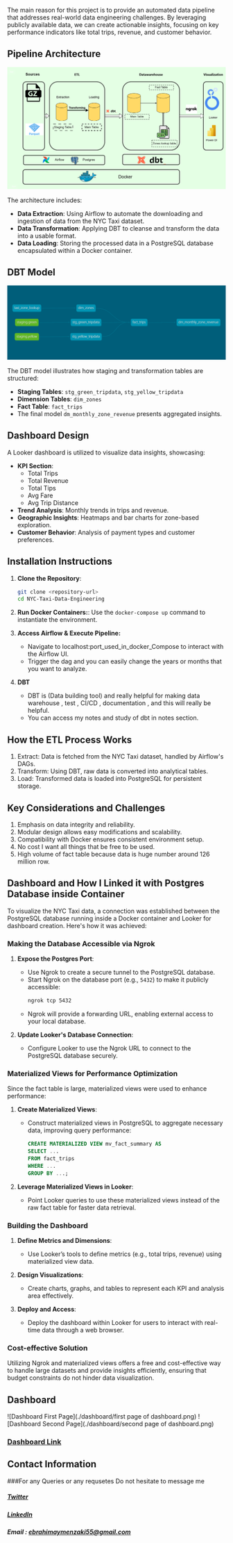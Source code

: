 The main reason for this project is to provide an automated data pipeline that addresses real-world data engineering challenges. By leveraging publicly available data, we can create actionable insights, focusing on key performance indicators like total trips, revenue, and customer behavior.

## Pipeline Architecture
![Pipeline Diagram](images/Pipeline.png)

The architecture includes:
- **Data Extraction**: Using Airflow to automate the downloading and ingestion of data from the NYC Taxi dataset.
- **Data Transformation**: Applying DBT to cleanse and transform the data into a usable format.
- **Data Loading**: Storing the processed data in a PostgreSQL database encapsulated within a Docker container.

## DBT Model
![DBT Model](images/dbt-dag.png)

The DBT model illustrates how staging and transformation tables are structured:
- **Staging Tables**: `stg_green_tripdata`, `stg_yellow_tripdata`
- **Dimension Tables**: `dim_zones`
- **Fact Table**: `fact_trips`
- The final model `dm_monthly_zone_revenue` presents aggregated insights.

## Dashboard Design
A Looker dashboard is utilized to visualize data insights, showcasing:
- **KPI Section**:
  - Total Trips
  - Total Revenue
  - Total Tips
  - Avg Fare
  - Avg Trip Distance
- **Trend Analysis**: Monthly trends in trips and revenue.
- **Geographic Insights**: Heatmaps and bar charts for zone-based exploration.
- **Customer Behavior**: Analysis of payment types and customer preferences.

## Installation Instructions
1. **Clone the Repository**: 
   ```bash
   git clone <repository-url>
   cd NYC-Taxi-Data-Engineering
   
2. **Run Docker Containers:**:
   Use the `docker-compose up` command to instantiate the environment.

3. **Access Airflow & Execute Pipeline:**
   - Navigate to localhost:port_used_in_docker_Compose to interact with the Airflow UI.
   - Trigger the dag and you can easily change the years or months that you want to analyze.

4. **DBT**
   - DBT is (Data building tool) and really helpful for making data warehouse , test , CI/CD , documentation , and this will really be helpful.
   - You can access my notes and study of dbt in notes section.
  
## How the ETL Process Works
  1. Extract: Data is fetched from the NYC Taxi dataset, handled by Airflow's DAGs.
  2. Transform: Using DBT, raw data is converted into analytical tables.
  3. Load: Transformed data is loaded into PostgreSQL for persistent storage.

## Key Considerations and Challenges
  1. Emphasis on data integrity and reliability.
  2. Modular design allows easy modifications and scalability.
  3. Compatibility with Docker ensures consistent environment setup.
  4. No cost I want all things that be free to be used.
  5. High volume of fact table because data is huge number around 126 million row.

## Dashboard and How I Linked it with Postgres Database inside Container

To visualize the NYC Taxi data, a connection was established between the PostgreSQL database running inside a Docker container and Looker for dashboard creation. Here's how it was achieved:

### Making the Database Accessible via Ngrok

1. **Expose the Postgres Port**:
   - Use Ngrok to create a secure tunnel to the PostgreSQL database.
   - Start Ngrok on the database port (e.g., `5432`) to make it publicly accessible:
     ```bash
     ngrok tcp 5432
     ```
   - Ngrok will provide a forwarding URL, enabling external access to your local database.

2. **Update Looker's Database Connection**:
   - Configure Looker to use the Ngrok URL to connect to the PostgreSQL database securely.

### Materialized Views for Performance Optimization

Since the fact table is large, materialized views were used to enhance performance:

1. **Create Materialized Views**:
   - Construct materialized views in PostgreSQL to aggregate necessary data, improving query performance:
     ```sql
     CREATE MATERIALIZED VIEW mv_fact_summary AS
     SELECT ...
     FROM fact_trips
     WHERE ...
     GROUP BY ...;
     ```

2. **Leverage Materialized Views in Looker**:
   - Point Looker queries to use these materialized views instead of the raw fact table for faster data retrieval.

### Building the Dashboard

1. **Define Metrics and Dimensions**:
   - Use Looker’s tools to define metrics (e.g., total trips, revenue) using materialized view data.

2. **Design Visualizations**:
   - Create charts, graphs, and tables to represent each KPI and analysis area effectively.

3. **Deploy and Access**:
   - Deploy the dashboard within Looker for users to interact with real-time data through a web browser.

### Cost-effective Solution

Utilizing Ngrok and materialized views offers a free and cost-effective way to handle large datasets and provide insights efficiently, ensuring that budget constraints do not hinder data visualization.

## Dashboard
![Dashboard First Page](./dashboard/first page of dashboard.png)
![Dashboard Second Page](./dashboard/second page of dashboard.png)
### [Dashboard Link](https://lookerstudio.google.com/reporting/ce5a09b7-291b-4fdd-bcbb-57205ba2ee8b)

## Contact Information
###For any Queries or any requsetes Do not hesitate to message me 
##### [Twitter](https://x.com/hema_aymen55)
##### [LinkedIn](https://www.linkedin.com/in/ibrahimayman10/)
##### Email : ebrahimaymenzaki55@gmail.com

